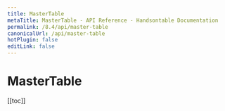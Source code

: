 ```yaml
---
title: MasterTable
metaTitle: MasterTable - API Reference - Handsontable Documentation
permalink: /8.4/api/master-table
canonicalUrl: /api/master-table
hotPlugin: false
editLink: false
---
```


# MasterTable

[[toc]]

